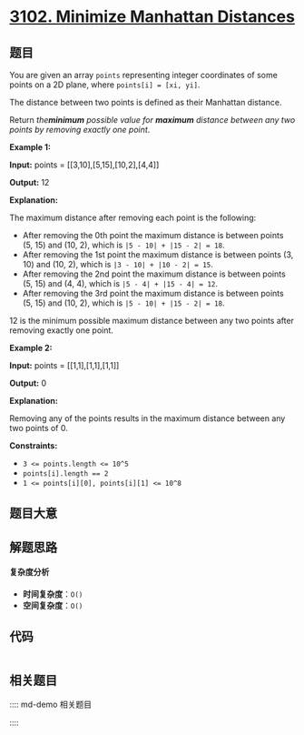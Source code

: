 # [3102. Minimize Manhattan Distances](https://leetcode.com/problems/minimize-manhattan-distances/)

## 题目

You are given an array `points` representing integer coordinates of some
points on a 2D plane, where `points[i] = [xi, yi]`.

The distance between two points is defined as their Manhattan distance.

Return _the**minimum** possible value for **maximum** distance between any two
points by removing exactly one point_.

**Example 1:**

**Input:** points = [[3,10],[5,15],[10,2],[4,4]]

**Output:** 12

**Explanation:**

The maximum distance after removing each point is the following:

- After removing the 0th point the maximum distance is between points (5, 15) and (10, 2), which is `|5 - 10| + |15 - 2| = 18`.
- After removing the 1st point the maximum distance is between points (3, 10) and (10, 2), which is `|3 - 10| + |10 - 2| = 15`.
- After removing the 2nd point the maximum distance is between points (5, 15) and (4, 4), which is `|5 - 4| + |15 - 4| = 12`.
- After removing the 3rd point the maximum distance is between points (5, 15) and (10, 2), which is `|5 - 10| + |15 - 2| = 18`.

12 is the minimum possible maximum distance between any two points after
removing exactly one point.

**Example 2:**

**Input:** points = [[1,1],[1,1],[1,1]]

**Output:** 0

**Explanation:**

Removing any of the points results in the maximum distance between any two
points of 0.

**Constraints:**

- `3 <= points.length <= 10^5`
- `points[i].length == 2`
- `1 <= points[i][0], points[i][1] <= 10^8`

## 题目大意

## 解题思路

#### 复杂度分析

- **时间复杂度**：`O()`
- **空间复杂度**：`O()`

## 代码

```javascript

```

## 相关题目

:::: md-demo 相关题目

::::
